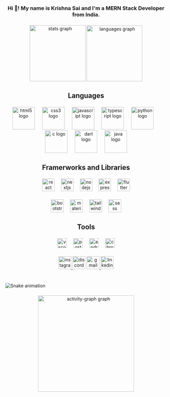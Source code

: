 <h3 align="center">Hi 👋! My name is Krishna Sai and I'm a MERN Stack Developer from India.</h3>

###

<div align="center">
  <img src="https://github-readme-stats.vercel.app/api?username=DevKrishnasai&hide_title=true&hide_rank=false&show_icons=true&include_all_commits=true&count_private=true&disable_animations=false&theme=dracula&locale=en&hide_border=true" height="175" alt="stats graph"  />
  <img src="https://github-readme-stats.vercel.app/api/top-langs?username=DevKrishnasai&locale=en&hide_title=true&layout=compact&card_width=320&langs_count=12&theme=dracula&hide_border=true" height="174" alt="languages graph"  />
</div>

###

<h2 align="center">Languages</h2>

###

<div align="center">
  <img src="https://cdn.jsdelivr.net/gh/devicons/devicon/icons/html5/html5-original.svg" height="70" alt="html5 logo"  />
  <img width="15" />
  <img src="https://cdn.jsdelivr.net/gh/devicons/devicon/icons/css3/css3-original.svg" height="70" alt="css3 logo"  />
  <img width="15" />
  <img src="https://skillicons.dev/icons?i=js" height="70" alt="javascript logo"  />
  <img width="15" />
  <img src="https://cdn.jsdelivr.net/gh/devicons/devicon/icons/typescript/typescript-original.svg" height="70" alt="typescript logo"  />
  <img width="15" />
  <img src="https://cdn.jsdelivr.net/gh/devicons/devicon/icons/python/python-original.svg" height="70" alt="python logo"  />
  <img width="15" />
  <img src="https://skillicons.dev/icons?i=c" height="70" alt="c logo"  />
  <img width="15" />
  <img src="https://cdn.jsdelivr.net/gh/devicons/devicon/icons/dart/dart-original.svg" height="70" alt="dart logo"  />
  <img width="15" />
  <img src="https://cdn.jsdelivr.net/gh/devicons/devicon/icons/java/java-original.svg" height="70" alt="java logo"  />
</div>

###

<h2 align="center">Framerworks and Libraries</h2>

###

<div align="center">
  <img src="https://img.shields.io/badge/React-61DAFB?logo=react&logoColor=black&style=for-the-badge" height="39" alt="react logo"  />
  <img width="12" />
  <img src="https://img.shields.io/badge/Next.js-000000?logo=nextdotjs&logoColor=white&style=for-the-badge" height="39" alt="nextjs logo"  />
  <img width="12" />
  <img src="https://img.shields.io/badge/Node.js-339933?logo=nodedotjs&logoColor=white&style=for-the-badge" height="39" alt="nodejs logo"  />
  <img width="12" />
  <img src="https://img.shields.io/badge/Express-000000?logo=express&logoColor=white&style=for-the-badge" height="39" alt="express logo"  />
  <img width="12" />
  <img src="https://img.shields.io/badge/Flutter-02569B?logo=flutter&logoColor=white&style=for-the-badge" height="39" alt="flutter logo"  />
</div>

###

<div align="center">
  <img src="https://img.shields.io/badge/Bootstrap-7952B3?logo=bootstrap&logoColor=white&style=for-the-badge" height="40" alt="bootstrap logo"  />
  <img width="12" />
  <img src="https://img.shields.io/badge/MUI-007FFF?logo=mui&logoColor=white&style=for-the-badge" height="40" alt="materialui logo"  />
  <img width="12" />
  <img src="https://img.shields.io/badge/Tailwind CSS-06B6D4?logo=tailwindcss&logoColor=black&style=for-the-badge" height="40" alt="tailwindcss logo"  />
  <img width="12" />
  <img src="https://img.shields.io/badge/Sass-CC6699?logo=sass&logoColor=black&style=for-the-badge" height="40" alt="sass logo"  />
</div>

###

<h2 align="center">Tools</h2>

###

<div align="center">
  <img src="https://img.shields.io/badge/Visual Studio Code-007ACC?logo=visualstudiocode&logoColor=white&style=for-the-badge" height="30" alt="vscode logo"  />
  <img width="12" />
  <img src="https://img.shields.io/badge/Postman-FF6C37?logo=postman&logoColor=black&style=for-the-badge" height="30" alt="postman logo"  />
  <img width="12" />
  <img src="https://img.shields.io/badge/Android Studio-3DDC84?logo=androidstudio&logoColor=black&style=for-the-badge" height="30" alt="androidstudio logo"  />
  <img width="12" />
  <img src="https://img.shields.io/badge/Google Chrome-4285F4?logo=googlechrome&logoColor=white&style=for-the-badge" height="30" alt="chrome logo"  />
</div>

###

<div align="center">
  <a href="https://www.instagram.com/krishna_sai_ambati" target="_blank">
    <img src="https://img.shields.io/static/v1?message=Instagram&logo=instagram&label=&color=E4405F&logoColor=white&labelColor=&style=plastic" height="40" alt="instagram logo"  />
  </a>
  <img src="https://img.shields.io/static/v1?message=Discord&logo=discord&label=&color=7289DA&logoColor=white&labelColor=&style=plastic" height="40" alt="discord logo"  />
  <a href="https://www..com/" target="_blank">
    <img src="https://img.shields.io/static/v1?message=Gmail&logo=gmail&label=&color=D14836&logoColor=white&labelColor=&style=plastic" height="40" alt="gmail logo"  />
  </a>
  <img src="https://img.shields.io/static/v1?message=LinkedIn&logo=linkedin&label=&color=0077B5&logoColor=white&labelColor=&style=plastic" height="40" alt="linkedin logo"  />
</div>

###

<br clear="both">

<img src="https://raw.githubusercontent.com/DevKrishnasai/DevKrishnasai/output/snake.svg" alt="Snake animation" />

###

<div align="center">
  <img src="https://github-readme-activity-graph.vercel.app/graph?username=DevKrishnasai&radius=16&theme=react&area=true&order=5&hide_border=true&hide_title=true" height="300" alt="activity-graph graph"  />
</div>

###
